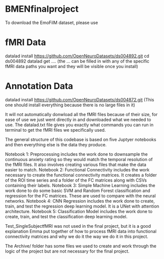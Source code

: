 # BMENfinalproject

To download the EmoFilM dataset, please use 

# fMRI Data 
datalad install https://github.com/OpenNeuroDatasets/ds004892.git
cd ds004892
datalad get .... (the ... can be filled in with any of the specific fMRI data paths you want and they will be visible once you install)
# Annotation Data 
datalad install https://github.com/OpenNeuroDatasets/ds004872.git 
(This one should install everything because there is no large files in it)

It will not automatically donwload all the fMRI files because of their size, for ease of use we just went directly in and downloaded what we needed to use. The datalad.txt file gives you exactly what commands you can run in terminal to get the fMRI files we specifically used. 

The general structure of this codebase is based on five Juptyer notebooks and then everything else is the data they produce. 

Notebook 1: Preprocessing includes the work done to downsample the continuous anxiety rating so they would match the temporal resolution of the fMRI files. It also involves creating various files that make the data easier to match. 
Notebook 2: Functional Connectivity includes the work necessary to create the functional connectivity matrices. It creates a folder of the ROI time series and a folder of the FC matrices along with CSVs containing their labels.
Notebook 3: Simple Machine Learning includes the work done to do some basic SVM and Random Forest classification and regression for the FC matrices. These are used to compare with the neural networks. 
Notebook 4: CNN Regression includes the work done to create, train, and test the regression deep learning model. It is a UNet with attention architecture. 
Notebook 5: Classification Model includes the work done to create, train, and test the classification deep learning model. 

Test_SingleSubjectfMRI was not used in the final project, but it is a good explanation Emma put together of how to process fMRI data into functional connectivity matrices and why we do it the way we do it in this project. 

The Archive/ folder has some files we used to create and work through the logic of the project but are not necessary for the final project. 
